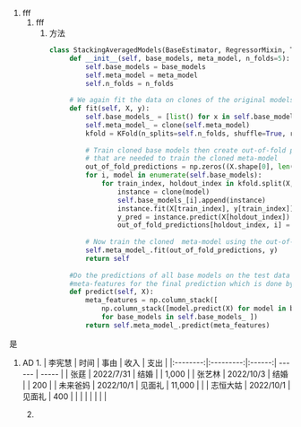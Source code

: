 1. fff
	1. fff
		1. 方法
		   ```python
		   class StackingAveragedModels(BaseEstimator, RegressorMixin, TransformerMixin):
			    def __init__(self, base_models, meta_model, n_folds=5):
			        self.base_models = base_models
			        self.meta_model = meta_model
			        self.n_folds = n_folds
			   
			    # We again fit the data on clones of the original models
			    def fit(self, X, y):
			        self.base_models_ = [list() for x in self.base_models]
			        self.meta_model_ = clone(self.meta_model)
			        kfold = KFold(n_splits=self.n_folds, shuffle=True, random_state=156)
			        
			        # Train cloned base models then create out-of-fold predictions
			        # that are needed to train the cloned meta-model
			        out_of_fold_predictions = np.zeros((X.shape[0], len(self.base_models)))
			        for i, model in enumerate(self.base_models):
			            for train_index, holdout_index in kfold.split(X, y):
			                instance = clone(model)
			                self.base_models_[i].append(instance)
			                instance.fit(X[train_index], y[train_index])
			                y_pred = instance.predict(X[holdout_index])
			                out_of_fold_predictions[holdout_index, i] = y_pred
			                
			        # Now train the cloned  meta-model using the out-of-fold predictions as new feature
			        self.meta_model_.fit(out_of_fold_predictions, y)
			        return self
			   
			    #Do the predictions of all base models on the test data and use the averaged predictions as 
			    #meta-features for the final prediction which is done by the meta-model
			    def predict(self, X):
			        meta_features = np.column_stack([
			            np.column_stack([model.predict(X) for model in base_models]).mean(axis=1)
			            for base_models in self.base_models_ ])
			        return self.meta_model_.predict(meta_features)
			```

是
1. AD 
	1. 
	   |  李宪慧  |   时间    |  事由  | 收入   | 支出  |
	   |:--------:|:---------:|:------:| ------ | ----- |
	   |   张莛   | 2022/7/31 |  结婚  |        | 1,000 |
	   |  张艺林  | 2022/10/3 |  结婚  |        | 200   |
	   | 未来爸妈 | 2022/10/1 | 见面礼 | 11,000 |       |
	   | 志恒大姑 | 2022/10/1 | 见面礼 | 400    |       |
	   |          |           |        |        |       |
	   
	2. 


